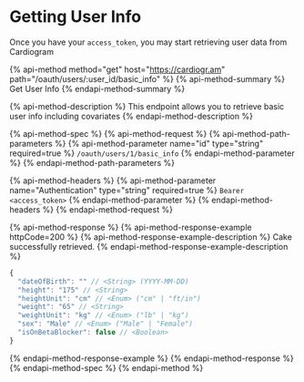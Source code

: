 # Getting User Info

Once you have your `access_token`, you may start retrieving user data from Cardiogram

{% api-method method="get" host="https://cardiogr.am" path="/oauth/users/:user\_id/basic\_info" %}
{% api-method-summary %}
Get User Info
{% endapi-method-summary %}

{% api-method-description %}
This endpoint allows you to retrieve basic user info including covariates
{% endapi-method-description %}

{% api-method-spec %}
{% api-method-request %}
{% api-method-path-parameters %}
{% api-method-parameter name="id" type="string" required=true %}
`/oauth/users/1/basic_info`
{% endapi-method-parameter %}
{% endapi-method-path-parameters %}

{% api-method-headers %}
{% api-method-parameter name="Authentication" type="string" required=true %}
`Bearer <access_token>`
{% endapi-method-parameter %}
{% endapi-method-headers %}
{% endapi-method-request %}

{% api-method-response %}
{% api-method-response-example httpCode=200 %}
{% api-method-response-example-description %}
Cake successfully retrieved.
{% endapi-method-response-example-description %}

```javascript
{ 
  "dateOfBirth": "" // <String> (YYYY-MM-DD)
  "height": "175" // <String>
  "heightUnit": "cm" // <Enum> ("cm" | "ft/in")
  "weight": "65" // <String>
  "weightUnit": "kg" // <Enum> ("lb" | "kg")
  "sex": "Male" // <Enum> ("Male" | "Female")
  "isOnBetaBlocker": false // <Boolean>
}
```
{% endapi-method-response-example %}
{% endapi-method-response %}
{% endapi-method-spec %}
{% endapi-method %}



